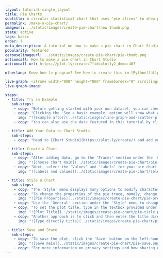 ```yaml
---
layout: tutorial-single_layout
title: Pie Charts
subtitle: A circular statistical chart that uses "pie slices" to show proportional representations of data.
permalink: /make-a-pie-chart/
imageurl: ../static/images/create-pie-chart/new thumb.png
state: active
tags: basic
order: 7
meta_description: A tutorial on how to make a pie chart in Chart Studio.
popularity: featured
carouselimageurl: ../static/images/create-pie-chart/pie-thumb.png
actioncall: How to make a pie chart in Chart Studio
actioncall-url: https://plot.ly/create/?fid=plotly2_demo:407

otherlang: Know how to program? See how to create this in [Python](https://plot.ly/python/pie-charts/) or [R](https://plot.ly/r/pie-charts/).

live-graph: <iframe width="900" height="800" frameborder="0" scrolling="no" src="https://plot.ly/~plotly2_demo/407.embed"></iframe>
live-graph-image:

steps:
 - title: Try an Example
   sub-steps:
    - copy: "Before getting started with your own dataset, you can check out an example. First, select the 'Type' menu. Hovering the mouse over the chart type icon will display three options: 1) Charts like this by Chart Studio users, 2) View tutorials on this chart type, and, 3) See a basic example."
    - copy: "Clicking the 'See a basic example' option will show what a sample chart looks like after adding data and editing with the style. You'll also see what labels and style attributes were selected for this specific chart, as well as the end result."
      img: "![Example after](../static/images/line-graph-and-scatter-plot-with-excel/scatter-try-example.gif)"
    - copy: "You can also use the data featured in this tutorial by clicking on 'Open This Data in Chart Studio' on the left-hand side. It'll open in Chart Studio."

 - title: Add Your Data to Chart Studio
   sub-steps:
    - copy: "Head to [Chart Studio](https://plot.ly/create/) and add your data. You have the option of typing directly in the grid, uploading your file, or entering the URL of an online dataset. Chart Studio accepts .xls, .xlsx, or .csv files. For more information on how to enter your data, see [this](https://help.plot.ly/add-data-to-the-plotly-grid/) tutorial."

 - title: Create a Chart
   sub-steps:
    - copy: "After adding data, go to the 'Traces' section under the 'Structure' menu on the left-hand side. Choose the 'Type' of trace, then choose 'Pie' under 'Simple' chart type."
      img: "![Choose chart main](../static/images/create-pie-chart/pie-choose-chart.png)"
    - copy: "Next, select the 'Values' and 'Labels' for your pie chart from the dropdpwn menus. This will create a raw pie chart, as seen below."
      img: "![Labels and values](../static/images/create-pie-chart/select-labels-values.png)"

 - title: Style a Chart
   sub-steps:
    - copy: "The 'Style' menu displays many options to modify characteristics of the overall chart layout or the individual traces. To see more options about styling the chart, visit the [style and layout](https://help.plot.ly/tutorials/#layout) section of the Chart Studio documentation."
    - copy: "To change the properties of the pie trace, namely, change trace name, change color of the pie segments, add hole in the middle or pull effect to the pie segments/slices, go to the 'Traces' section under the 'Style' menu."
      img: "![Pie Properties](../static/images/create-pie-chart/pie-properties.gif)"
    - copy: "Use the 'General' section under the 'Style' menu to change the layout background and margin color, set the plot title, and change the font styles."
    - copy: "To set the plot title, type in the textbox provided under the attribute 'Title'."
      img: "![Plot Title](../static/images/create-pie-chart/pie-title.png)"
    - copy: "Another approach is to click and then enter the title directly on the plot interface."
      img: "![Type directly title](../static/images/create-pie-chart/pie-title-direct.png)"

 - title: Save and Share
   sub-steps:
    - copy: "To save the plot, click the 'Save' button on the left-hand side. A save modal will appear, as seen below, where you can specify the filenames and privacy settings for your plot and data grid."
      img: "![Save main](../static/images/create-pie-chart/pie-save.png)"
    - copy: "For more information on privacy settings and how sharing works, visit Chart Studio's [sharing tutorial](http://help.plot.ly/save-share-and-export-in-plotly/)."
---
```

